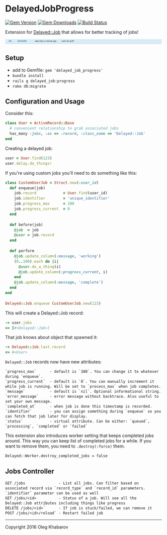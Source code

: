 # DelayedJobProgress
[![Gem Version](https://img.shields.io/gem/v/delayed_job_progress.svg?style=flat)](http://rubygems.org/gems/delayed_job_progress) [![Gem Downloads](https://img.shields.io/gem/dt/delayed_job_progress.svg?style=flat)](http://rubygems.org/gems/delayed_job_progress) [![Build Status](https://img.shields.io/travis/GBH/delayed_job_progress.svg?style=flat)](https://travis-ci.org/GBH/delayed_job_progress)

Extension for [Delayed::Job](https://github.com/collectiveidea/delayed_job) that allows for better tracking of jobs!

![progress](https://raw.githubusercontent.com/GBH/delayed_job_progress/master/progress.gif)

## Setup

* add to Gemfile: `gem 'delayed_job_progress'`
* `bundle install`
* `rails g delayed_job:progress`
* `rake db:migrate`

## Configuration and Usage

Consider this:

```ruby
class User < ActiveRecord::Base
  # convenient relationship to grab associated jobs
  has_many :jobs, :as => :record, :class_name => 'Delayed::Job'
end
```

Creating a delayed job:
```ruby
user = User.find(123)
user.delay.do_things!
```

If you're using custom jobs you'll need to do something like this:
```ruby
class CustomUserJob < Struct.new(:user_id)
  def enqueue(job)
    job.record            = User.find(user_id)
    job.identifier        = 'unique_identifier'
    job.progress_max      = 100
    job.progress_current  = 0
  end

  def before(job)
    @job  = job
    @user = job.record
  end

  def perform
    @job.update_column(:message, 'working')
    (0..100).each do |i|
      @user.do_a_thing(i)
      @job.update_column(:progress_current, i)
    end
    @job.update_column(:message, 'complete')
  end
end

Delayed::Job.enqueue CustomUserJob.new(123)
```

This will create a Delayed::Job record:
```ruby
-> user.jobs
=> [#<Delayed::Job>]
```

That job knows about object that spawned it:
```ruby
-> Delayed::Job.last.record
=> #<User>
```

`Delayed::Job` records now have new attributes:
```
`progress_max`      - default is `100`. You can change it to whatever during `enqueue`.
`progress_current`  - default is `0`. You can manually increment it while job is running. Will be set to `process_max` when job completes.
`message`           - default is `nil`. Optional informational string.
`error_message`     - error message without backtrace. Also useful to set your own message.
`completed_at`      - when job is done this timestamp is recorded.
`identifier`        - you can assign something during `enqueue` so you can fetch that job later for display.
`status`            - virtual attribute. Can be either: `queued`, `processing`, `completed` or `failed`
```

This extension also introduces worker setting that keeps completed jobs around. This way you can keep list of completed jobs for a while. If you want to remove them, you need to `.destroy(:force)` them.
```
Delayed::Worker.destroy_completed_jobs = false
```

## Jobs Controller

```
GET /jobs               - List all jobs. Can filter based on associated record via `record_type` and `record_id` parameters. `identifier` parameter can be used as well
GET /jobs/<id>          - Status of a job. Will see all the Delayed::Job attributes including things like progress
DELETE /jobs/<id>`      - If job is stuck/failed, we can remove it
POST /jobs/<id>/reload` - Restart failed job
```

---

Copyright 2016 Oleg Khabarov